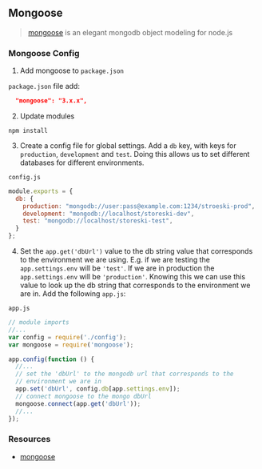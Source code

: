 ## Mongoose

> [mongoose](http://mongoosejs.com/) is an elegant mongodb object modeling for node.js

### Mongoose Config

1. Add mongoose to `package.json`

  `package.json` file add:

  ```json
    "mongoose": "3.x.x",
  ```

2. Update modules

  ```
  npm install
  ```

3. Create a config file for global settings. Add a `db` key, with keys for `production`, `development` and `test`. Doing this allows us to set different databases for different environments. 

  `config.js`

  ```javascript
  module.exports = {
    db: {
      production: "mongodb://user:pass@example.com:1234/stroeski-prod",
      development: "mongodb://localhost/storeski-dev",
      test: "mongodb://localhost/storeski-test",
    }
  };
  ```

4. Set the `app.get('dbUrl')` value to the db string value that corresponds to the environment we are using. E.g. if we are testing the `app.settings.env` will be `'test'`. If we are in production the `app.settings.env` will be `'production'`. Knowing this we can use this value to look up the db string that corresponds to the environment we are in. Add the following `app.js`:

  `app.js`

  ```javascript
  // module imports
  //...
  var config = require('./config');
  var mongoose = require('mongoose');

  app.config(function () {
    //...
    // set the 'dbUrl' to the mongodb url that corresponds to the
    // environment we are in
    app.set('dbUrl', config.db[app.settings.env]);
    // connect mongoose to the mongo dbUrl
    mongoose.connect(app.get('dbUrl'));
    //...
  });
  ```

### Resources

- [mongoose](http://mongoosejs.com/)
